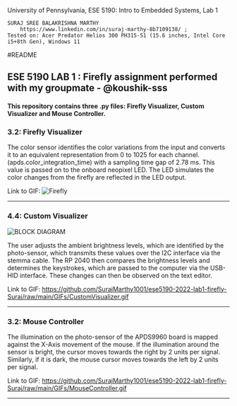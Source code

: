 University of Pennsylvania, ESE 5190: Intro to Embedded Systems, Lab 1

    SURAJ SREE BALAKRISHNA MARTHY
        https://www.linkedin.com/in/suraj-marthy-8b7109138/ ; 
    Tested on: Acer Predator Helios 300 PH315-51 (15.6 inches, Intel Core i5+8th Gen), Windows 11

#README

## ESE 5190 LAB 1 : Firefly assignment performed with my groupmate - @koushik-sss

#### This repository contains three .py files: Firefly Visualizer, Custom Visualizer and Mouse Controller.

### 3.2: Firefly Visualizer

The color sensor identifies the color variations from the input and converts it to an equivalent representation from 0 to 1025 for each channel. (apds.color_integration_time) with a sampling time gap of 2.78 ms. This value is passed on to the onboard neopixel LED. The LED simulates the color changes from the firefly are reflected in the LED output.

Link to GIF:
![Firefly](https://user-images.githubusercontent.com/69215958/192077800-acc86aa7-01ea-45fa-b461-7f2de607d5eb.gif)

----

### 4.4: Custom Visualizer
![BLOCK DIAGRAM](https://user-images.githubusercontent.com/64246696/192074022-b836bd6d-0250-4ef9-8798-abe9d57f3f29.png)

The user adjusts the ambient brightness levels, which are identified by the photo-sensor, which transmits these values over the I2C interface via the stemma cable. The RP 2040 then compares the brightness levels and determines the keystrokes, which are passed to the computer via the USB-HID interface. These changes can then be observed on the text editor.

Link to GIF:
https://github.com/SurajMarthy1001/ese5190-2022-lab1-firefly-Suraj/raw/main/GIFs/CustomVisualizer.gif

----

### 3.2: Mouse Controller

The illumination on the photo-sensor of the APDS9960 board is mapped against the X-Axis movement of the mouse. If the illumination around the sensor is bright, the cursor moves towards the right by 2 units per signal. Similarly, if it is dark, the mouse cursor moves towards the left by 2 units per signal.

Link to GIF:
https://github.com/SurajMarthy1001/ese5190-2022-lab1-firefly-Suraj/raw/main/GIFs/MouseController.gif

---
